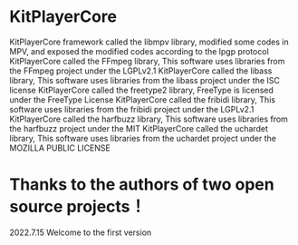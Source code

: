 # KitPlayerCore

KitPlayerCore framework called the libmpv library, modified some codes in MPV, and exposed the modified codes according to the lpgp protocol
KitPlayerCore called the FFmpeg library, This software uses libraries from the FFmpeg project under the LGPLv2.1
KitPlayerCore called the libass library, This software uses libraries from the libass project under the ISC license
KitPlayerCore called the freetype2 library, FreeType is licensed under the FreeType License
KitPlayerCore called the fribidi library, This software uses libraries from the fribidi project under the LGPLv2.1
KitPlayerCore called the harfbuzz library, This software uses libraries from the harfbuzz project under the MIT
KitPlayerCore called the uchardet library, This software uses libraries from the uchardet project under the MOZILLA PUBLIC LICENSE

Thanks to the authors of two open source projects！
==================================================
2022.7.15
Welcome to the first version
